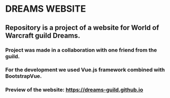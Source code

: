 # DREAMS WEBSITE
## Repository is a project of a website for World of Warcraft guild Dreams.
### Project was made in a collaboration with one friend from the guild.
### For the development we used Vue.js framework combined with BootstrapVue.
### Preview of the website: https://dreams-guild.github.io

